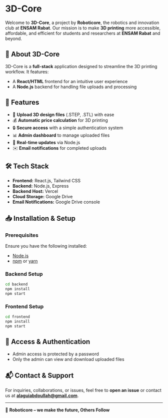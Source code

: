# 3D-Core

Welcome to **3D-Core**, a project by **Roboticore**, the robotics and innovation club at **ENSAM Rabat**. Our mission is to make **3D printing** more accessible, affordable, and efficient for students and researchers at **ENSAM Rabat** and beyond.

## 🚀 About 3D-Core
3D-Core is a **full-stack** application designed to streamline the 3D printing workflow. It features:
- A **React/HTML** frontend for an intuitive user experience
- A **Node.js** backend for handling file uploads and processing

## 🌟 Features
- 📂 **Upload 3D design files** (.STEP, .STL) with ease
- 💰 **Automatic price calculation** for 3D printing
- 🔒 **Secure access** with a simple authentication system
- 📊 **Admin dashboard** to manage uploaded files
- 📡 **Real-time updates** via Node.js
- ✉️ **Email notifications** for completed uploads

## 🛠️ Tech Stack
- **Frontend:** React.js, Tailwind CSS
- **Backend:** Node.js, Express
- **Backend Host:** Vercel
- **Cloud Storage:** Google Drive
- **Email Notifications:** Google Drive console

## 📥 Installation & Setup
### Prerequisites
Ensure you have the following installed:
- [Node.js](https://nodejs.org/)
- [npm](https://www.npmjs.com/) or [yarn](https://yarnpkg.com/)

### Backend Setup
```sh
cd backend
npm install
npm start
```

### Frontend Setup
```sh
cd frontend
npm install
npm start
```

## 🔑 Access & Authentication
- Admin access is protected by a password
- Only the admin can view and download uploaded files

## 📬 Contact & Support
For inquiries, collaborations, or issues, feel free to **open an issue** or contact us at **[alaguiabdoullah@gmail.com](mailto:alaguiabdoullah@gmail.com)**.

---

🚀 **Roboticore – we make the future, Others Follow**

